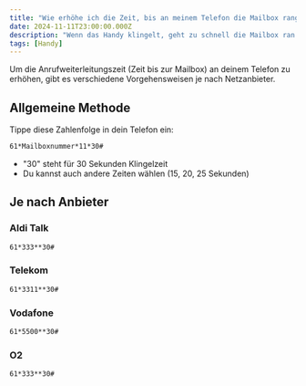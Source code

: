 ```yaml
---
title: "Wie erhöhe ich die Zeit, bis an meinem Telefon die Mailbox rangeht?"
date: 2024-11-11T23:00:00.000Z
description: "Wenn das Handy klingelt, geht zu schnell die Mailbox ran."
tags: [Handy]
---
```

Um die Anrufweiterleitungszeit (Zeit bis zur Mailbox) an deinem Telefon zu erhöhen, gibt es verschiedene Vorgehensweisen je nach Netzanbieter.

## Allgemeine Methode

Tippe diese Zahlenfolge in dein Telefon ein:

```bash
61*Mailboxnummer*11*30#
```

* "30" steht für 30 Sekunden Klingelzeit
* Du kannst auch andere Zeiten wählen (15, 20, 25 Sekunden)

## Je nach Anbieter

### Aldi Talk

```bash
61*333**30#
```

### Telekom

```bash
61*3311**30#
```

### Vodafone

```bash
61*5500**30#
```

### O2

```bash
61*333**30#
```
